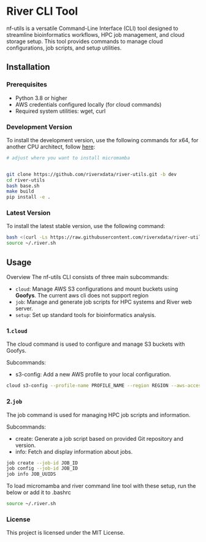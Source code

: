 # River CLI Tool

nf-utils is a versatile Command-Line Interface (CLI) tool designed to streamline bioinformatics workflows, HPC job management, and cloud storage setup. This tool provides commands to manage cloud configurations, job scripts, and setup utilities.

## Installation

### Prerequisites
- Python 3.8 or higher
- AWS credentials configured locally (for cloud commands)
- Required system utilities: wget, curl

### Development Version
To install the development version, use the following commands for x64, for another CPU architect, follow [here](https://mamba.readthedocs.io/en/latest/installation/micromamba-installation.html):
```bash
# adjust where you want to install micromamba


git clone https://github.com/riverxdata/river-utils.git -b dev
cd river-utils 
bash base.sh
make build
pip install -e .
```

### Latest Version
To install the latest stable version, use the following command:

```bash
bash <(curl -Ls https://raw.githubusercontent.com/riverxdata/river-utils/dev/install/setup.sh) $HOME dev
source ~/.river.sh
```

## Usage
Overview
The nf-utils CLI consists of three main subcommands:

+ `cloud`: Manage AWS S3 configurations and mount buckets using **Goofys**. The current aws cli does not support region
+ `job`: Manage and generate job scripts for HPC systems and River web server.
+ `setup`: Set up standard tools for bioinformatics analysis.

### 1.`cloud`
The cloud command is used to configure and manage S3 buckets with Goofys.

Subcommands:
+ s3-config: Add a new AWS profile to your local configuration.
```bash
cloud s3-config --profile-name PROFILE_NAME --region REGION --aws-access-key-id AWS_ACCESS_KEY_ID --aws-secret-access-key AWS_SECRET_ACCESS_KEY
```

### 2.`job`
The job command is used for managing HPC job scripts and information.

Subcommands:
+ create: Generate a job script based on provided Git repository and version.
+ info: Fetch and display information about jobs.
```bash
job create --job-id JOB_ID
job config --job-id JOB_ID
job info JOB_UUIDS
```

To load micromamba and river command line tool with these setup, run the below or add it to .bashrc 
```bash
source ~/.river.sh
```

### License
This project is licensed under the MIT License.